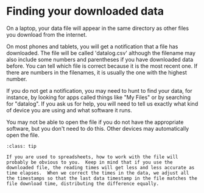# Finding your downloaded data

On a laptop, your data file will appear in the same directory as other files you download from the internet.  

On most phones and tablets, you will get a notification that a file has downloaded.  The file will be called 'datalog.csv' although the filename may also include some numbers and parentheses if you have downloaded data before.  You can tell which file is correct because it is the most recent one.  If there are numbers in the filenames, it is usually the one with the highest number.  

If you do not get a notification, you may need to hunt to find your data, for instance, by looking for apps called things like "My Files" or by searching for "datalog".  If you ask us for help, you will need to tell us exactly what kind of device you are using and what software it runs.

You may not be able to open the file if you do not have the appropriate software, but you don't need to do this.  Other devices may automatically open the file.

```{admonition} For people used to csv files
:class: tip

If you are used to spreadsheets, how to work with the file will probably be obvious to you.  Keep in mind that if you use the downloaded file, the reading times will get less and less accurate as time elapses.  When we correct the times in the data, we adjust all the timestamps so that the last data timestamp in the file matches the file download time, distributing the difference equally.   
```
